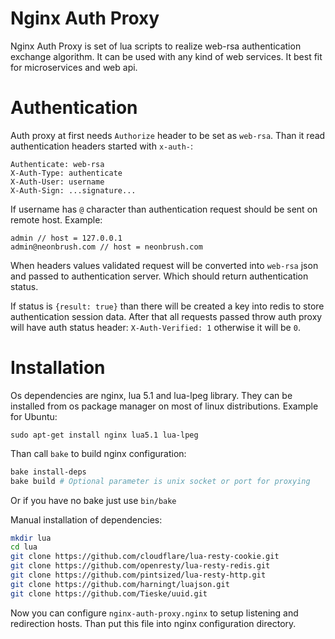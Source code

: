 # Nginx Auth Proxy

Nginx Auth Proxy is set of lua scripts to realize web-rsa authentication
exchange algorithm. It can be used with any kind of web services. It best fit
for microservices and web api.

# Authentication

Auth proxy at first needs `Authorize` header to be set as `web-rsa`. Than it
read authentication headers started with `x-auth-`:

```
Authenticate: web-rsa
X-Auth-Type: authenticate
X-Auth-User: username
X-Auth-Sign: ...signature...
```

If username has `@` character than authentication request should be sent on
remote host. Example:
```
admin // host = 127.0.0.1
admin@neonbrush.com // host = neonbrush.com
```

When headers values validated request will be converted into `web-rsa` json
and passed to authentication server. Which should return authentication status.

If status is `{result: true}` than there will be created a key into redis
to store authentication session data. After that all requests passed throw
auth proxy will have auth status header: `X-Auth-Verified: 1` otherwise it will
be `0`.

# Installation

Os dependencies are nginx, lua 5.1 and lua-lpeg library. They can be installed from os
package manager on most of linux distributions. Example for Ubuntu:

```
sudo apt-get install nginx lua5.1 lua-lpeg
```

Than call `bake` to build nginx configuration:

```bash
bake install-deps
bake build # Optional parameter is unix socket or port for proxying
```

Or if you have no bake just use `bin/bake`

Manual installation of dependencies:

```bash
mkdir lua
cd lua
git clone https://github.com/cloudflare/lua-resty-cookie.git
git clone https://github.com/openresty/lua-resty-redis.git
git clone https://github.com/pintsized/lua-resty-http.git
git clone https://github.com/harningt/luajson.git
git clone https://github.com/Tieske/uuid.git
```

Now you can configure `nginx-auth-proxy.nginx` to setup listening and redirection
hosts. Than put this file into nginx configuration directory.
